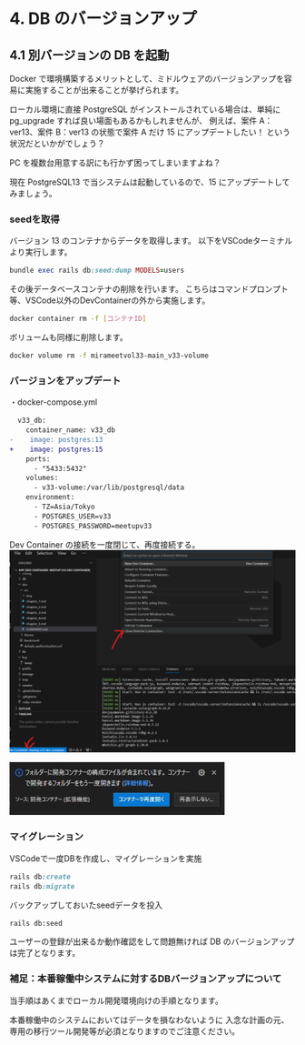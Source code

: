 # 4. DB のバージョンアップ

<!-- toc -->

## 4.1 別バージョンの DB を起動

Docker で環境構築するメリットとして、ミドルウェアのバージョンアップを容易に実施することが出来ることが挙げられます。

ローカル環境に直接 PostgreSQL がインストールされている場合は、単純に pg_upgrade すれば良い場面もあるかもしれませんが、
例えば、案件 A：ver13、案件 B：ver13 の状態で案件 A だけ 15 にアップデートしたい！ という状況だといかがでしょう？

PC を複数台用意する訳にも行かず困ってしまいますよね？

現在 PostgreSQL13 で当システムは起動しているので、15 にアップデートしてみましょう。

### seedを取得

バージョン 13 のコンテナからデータを取得します。
以下をVSCodeターミナルより実行します。

```ruby
bundle exec rails db:seed:dump MODELS=users
```

その後データベースコンテナの削除を行います。
こちらはコマンドプロンプト等、VSCode以外のDevContainerの外から実施します。

```bash
docker container rm -f [コンテナID]
```

ボリュームも同様に削除します。

```bash
docker volume rm -f mirameetvol33-main_v33-volume
```

### バージョンをアップデート

・docker-compose.yml

```diff
  v33_db:
    container_name: v33_db
-    image: postgres:13
+    image: postgres:15
    ports:
      - "5433:5432"
    volumes:
      - v33-volume:/var/lib/postgresql/data
    environment:
      - TZ=Asia/Tokyo
      - POSTGRES_USER=v33
      - POSTGRES_PASSWORD=meetupv33
```

Dev Container の接続を一度閉じて、再度接続する。
![Alt text](./img/chapter4_1.png)

![reopen container](./img/reopen-container.jpg)

### マイグレーション

VSCodeで一度DBを作成し、マイグレーションを実施
```ruby
rails db:create
rails db:migrate
```

バックアップしておいたseedデータを投入
```bash
rails db:seed
```

ユーザーの登録が出来るか動作確認をして問題無ければ DB のバージョンアップは完了となります。

### 補足：本番稼働中システムに対するDBバージョンアップについて

当手順はあくまでローカル開発環境向けの手順となります。

本番稼働中のシステムにおいてはデータを損なわないように
入念な計画の元、専用の移行ツール開発等が必須となりますのでご注意ください。


